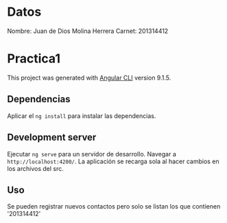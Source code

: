 # Datos
Nombre: Juan de Dios Molina Herrera
Carnet: 201314412

# Practica1

This project was generated with [Angular CLI](https://github.com/angular/angular-cli) version 9.1.5.

## Dependencias
Aplicar el `ng install` para instalar las dependencias.

## Development server

Ejecutar `ng serve` para un servidor de desarrollo. Navegar a `http://localhost:4200/`. La aplicación se recarga sola al hacer cambios en los archivos del src.

## Uso

Se pueden registrar nuevos contactos pero solo se listan los que contienen '201314412'